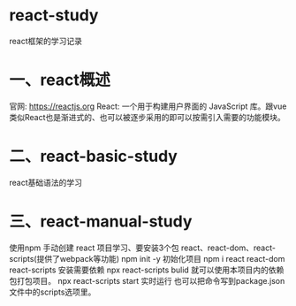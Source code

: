 # react-study
react框架的学习记录
# 一、react概述
官网:  https://reactjs.org
React:  一个用于构建用户界面的 JavaScript 库。跟vue类似React也是渐进式的、也可以被逐步采用的即可以按需引入需要的功能模块。

# 二、react-basic-study
react基础语法的学习

# 三、react-manual-study
使用npm 手动创建 react 项目学习、要安装3个包 react、react-dom、react-scripts(提供了webpack等功能)
npm init -y 初始化项目
npm i  react react-dom react-scripts 安装需要依赖
npx react-scripts bulid 就可以使用本项目内的依赖包打包项目。
npx react-scripts start 实时运行
也可以把命令写到package.json文件中的scripts选项里。













